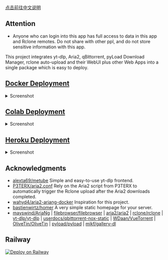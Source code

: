 [点击前往中文说明](README_chs.md)

## Attention
 - Anyone who can login into this app has full access to data in this app and Rclone remotes. Do not share with other ppl, and do not store sensitive information with this app.

This project integrates yt-dlp, Aria2, qBittorrent, pyLoad Download Manager, rclone auto-upload and their WebUI plus other Web Apps into a single package which is easy to deploy.

## [Docker Deployment](docs/README_docker.md)

<details>
<summary>Screenshot</summary>

![avatar](screenshots/docker.jpeg)

</details>


## [Colab Deployment](docs/README_colab.md)

<details>
<summary>Screenshot</summary>

![avatar](screenshots/colab.jpeg)

</details>

## [Heroku Deployment](docs/README_heroku.md)

<details>
<summary>Screenshot</summary>

![avatar](screenshots/heroku.jpeg)

</details>

## Acknowledgments

- [alexta69/metube](https://github.com/alexta69/metube) Simple and easy-to-use yt-dlp frontend.
- [P3TERX/aria2.conf](https://github.com/P3TERX/aria2.conf)  Rely on the Aria2 script from P3TERX to automatically trigger the Rclone upload after the Aria2 downloads completed.
- [wahyd4/aria2-ariang-docker](https://github.com/wahyd4/aria2-ariang-docker)  Inspiration for this project.
- [bastienwirtz/homer](https://github.com/bastienwirtz/homer)  A very simple static homepage for your server.
- [mayswind/AriaNg](https://github.com/mayswind/AriaNg) | [filebrowser/filebrowser](https://github.com/filebrowser/filebrowser) | [aria2/aria2](https://github.com/aria2/aria2) | [rclone/rclone](https://github.com/rclone/rclone) | [yt-dlp/yt-dlp](https://github.com/yt-dlp/yt-dlp) | [userdocs/qbittorrent-nox-static](https://github.com/userdocs/qbittorrent-nox-static) | [WDaan/VueTorrent](https://github.com/WDaan/VueTorrent) | [OliveTin/OliveTin](https://github.com/OliveTin/OliveTin) | [pyload/pyload](https://github.com/pyload/pyload) | [mikf/gallery-dl](https://github.com/mikf/gallery-dl)


## Railway

[![Deploy on Railway](https://railway.app/button.svg)](https://railway.app/new/template?template=https%3A%2F%2Fgithub.com%2FTheCez44%2FTest_app&envs=REPO_URL%2CPYTHON_FILE%2COTHER_INSTALLS&optionalEnvs=OTHER_INSTALLS&REPO_URLDesc=URL+of+the+REPO+that+you+want+to+deploy.&PYTHON_FILEDesc=Name+of+the+python+file+that+you+need+to+run.+%5Buse+-m+if+you+need+to+run+__main__.py+from+a+folder%5D&OTHER_INSTALLSDesc=If+you+need+install+packages+for+running+your+app%28Python+is+pre-installed%29.%5BSpace+in+between+each+package%5D&OTHER_INSTALLSDefault=None)
